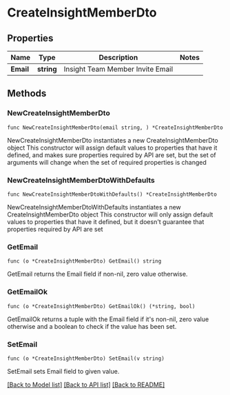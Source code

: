 # CreateInsightMemberDto

## Properties

Name | Type | Description | Notes
------------ | ------------- | ------------- | -------------
**Email** | **string** | Insight Team Member Invite Email | 

## Methods

### NewCreateInsightMemberDto

`func NewCreateInsightMemberDto(email string, ) *CreateInsightMemberDto`

NewCreateInsightMemberDto instantiates a new CreateInsightMemberDto object
This constructor will assign default values to properties that have it defined,
and makes sure properties required by API are set, but the set of arguments
will change when the set of required properties is changed

### NewCreateInsightMemberDtoWithDefaults

`func NewCreateInsightMemberDtoWithDefaults() *CreateInsightMemberDto`

NewCreateInsightMemberDtoWithDefaults instantiates a new CreateInsightMemberDto object
This constructor will only assign default values to properties that have it defined,
but it doesn't guarantee that properties required by API are set

### GetEmail

`func (o *CreateInsightMemberDto) GetEmail() string`

GetEmail returns the Email field if non-nil, zero value otherwise.

### GetEmailOk

`func (o *CreateInsightMemberDto) GetEmailOk() (*string, bool)`

GetEmailOk returns a tuple with the Email field if it's non-nil, zero value otherwise
and a boolean to check if the value has been set.

### SetEmail

`func (o *CreateInsightMemberDto) SetEmail(v string)`

SetEmail sets Email field to given value.



[[Back to Model list]](../README.md#documentation-for-models) [[Back to API list]](../README.md#documentation-for-api-endpoints) [[Back to README]](../README.md)


